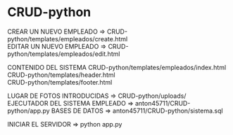 # CRUD-python


CREAR UN NUEVO EMPLEADO                     => CRUD-python/templates/empleados/create.html               
EDITAR UN NUEVO EMPLEADO                    => CRUD-python/templates/empleados/edit.html 	


CONTENIDO DEL SISTEMA
CRUD-python/templates/empleados/index.html		   
CRUD-python/templates/header.html			   
CRUD-python/templates/footer.html

LUGAR DE FOTOS INTRODUCIDAS                 => CRUD-python/uploads/					   
EJECUTADOR DEL SISTEMA EMPLEADO             => anton45711/CRUD-python/app.py
BASES DE DATOS                              => anton45711/CRUD-python/sistema.sql                   

INICIAR EL SERVIDOR                         => python app.py      
